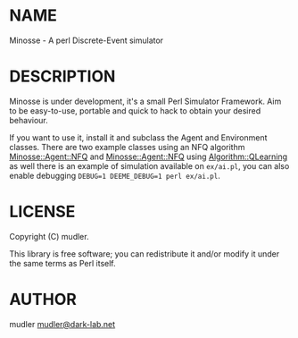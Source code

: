 # NAME

Minosse - A perl Discrete-Event simulator

# DESCRIPTION

Minosse is under development, it's a small Perl Simulator Framework. Aim to be easy-to-use, portable and quick to hack to obtain your desired behaviour.

If you want to use it, install it and subclass the Agent and Environment classes. There are two example classes using an NFQ algorithm [Minosse::Agent::NFQ](https://metacpan.org/pod/Minosse::Agent::NFQ) and [Minosse::Agent::NFQ](https://metacpan.org/pod/Minosse::Agent::NFQ) using <Algorithm::QLearning> as well there is an example of simulation available on `ex/ai.pl`, you can also enable debugging `DEBUG=1 DEEME_DEBUG=1 perl ex/ai.pl`.

# LICENSE

Copyright (C) mudler.

This library is free software; you can redistribute it and/or modify
it under the same terms as Perl itself.

# AUTHOR

mudler <mudler@dark-lab.net>

